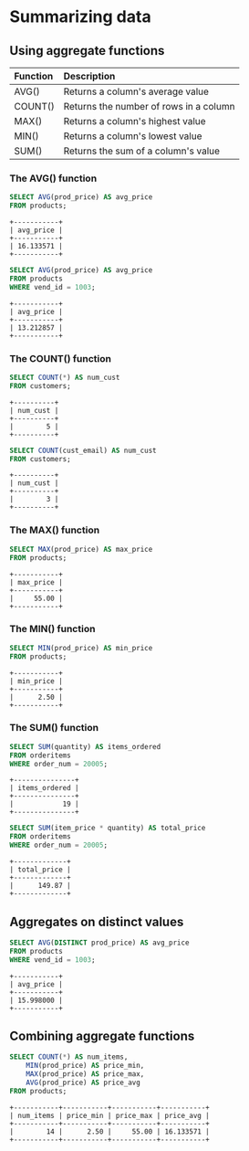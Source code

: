 # Summarizing data

## Using aggregate functions

| Function | Description |
| :--- | :--- |
| AVG\(\) | Returns a column's average value |
| COUNT\(\) | Returns the number of rows in a column |
| MAX\(\) | Returns a column's highest value |
| MIN\(\) | Returns a column's lowest value |
| SUM\(\) | Returns the sum of a column's value |

### The AVG\(\) function

```sql
SELECT AVG(prod_price) AS avg_price
FROM products;
```

```text
+-----------+
| avg_price |
+-----------+
| 16.133571 |
+-----------+
```

```sql
SELECT AVG(prod_price) AS avg_price
FROM products
WHERE vend_id = 1003;
```

```text
+-----------+
| avg_price |
+-----------+
| 13.212857 |
+-----------+
```

### The COUNT\(\) function

```sql
SELECT COUNT(*) AS num_cust
FROM customers;
```

```text
+----------+
| num_cust |
+----------+
|        5 |
+----------+
```

```sql
SELECT COUNT(cust_email) AS num_cust
FROM customers;
```

```text
+----------+
| num_cust |
+----------+
|        3 |
+----------+
```

### The MAX\(\) function

```sql
SELECT MAX(prod_price) AS max_price
FROM products;
```

```text
+-----------+
| max_price |
+-----------+
|     55.00 |
+-----------+
```

### The MIN\(\) function

```sql
SELECT MIN(prod_price) AS min_price
FROM products;
```

```text
+-----------+
| min_price |
+-----------+
|      2.50 |
+-----------+
```

### The SUM\(\) function

```sql
SELECT SUM(quantity) AS items_ordered
FROM orderitems
WHERE order_num = 20005;
```

```text
+---------------+
| items_ordered |
+---------------+
|            19 |
+---------------+
```

```sql
SELECT SUM(item_price * quantity) AS total_price
FROM orderitems
WHERE order_num = 20005;
```

```text
+-------------+
| total_price |
+-------------+
|      149.87 |
+-------------+
```

## Aggregates on distinct values

```sql
SELECT AVG(DISTINCT prod_price) AS avg_price
FROM products
WHERE vend_id = 1003;
```

```text
+-----------+
| avg_price |
+-----------+
| 15.998000 |
+-----------+
```

## Combining aggregate functions

```sql
SELECT COUNT(*) AS num_items,
    MIN(prod_price) AS price_min,
    MAX(prod_price) AS price_max,
    AVG(prod_price) AS price_avg
FROM products;
```

```text
+-----------+-----------+-----------+-----------+
| num_items | price_min | price_max | price_avg |
+-----------+-----------+-----------+-----------+
|        14 |      2.50 |     55.00 | 16.133571 |
+-----------+-----------+-----------+-----------+
```

